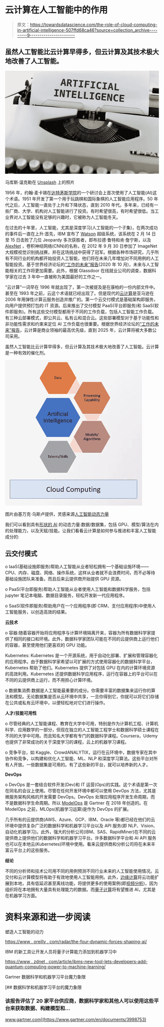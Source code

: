 # 云计算在人工智能中的作用

> 原文：<https://towardsdatascience.com/the-role-of-cloud-computing-in-artificial-intelligence-507ffd68ca46?source=collection_archive---------9----------------------->

## 虽然人工智能比云计算早得多，但云计算及其技术极大地改善了人工智能。

![](img/5e439cc5a3700bd0e6235e7e0a0ba497.png)

马库斯·温克勒在 [Unsplash](https://unsplash.com/s/photos/artificial-intelligence?utm_source=unsplash&utm_medium=referral&utm_content=creditCopyText) 上的照片

1956 年，约翰·麦卡锡在[达特茅斯学院](https://en.wikipedia.org/wiki/Dartmouth_workshop)的一个研讨会上首次使用了人工智能(AI)这个术语。1951 年开发了第一个用于玩跳棋和国际象棋的人工智能应用程序。50 年代之后，人工智能一直处于上升和下降状态，直到 2010 年代。多年来，已经有一些厂商、大学、机构对人工智能进行了投资。有时希望很高，有时希望很低。当工业界对人工智能没有足够的兴趣时，它被称为人工智能冬天。

在过去的十年里，人工智能，尤其是深度学习(人工智能的一个子集)，在两次成功的事件后一直在上升:首先，IBM 宣布了 [Watson](https://en.wikipedia.org/wiki/Watson_(computer)) 超级系统，该系统在 2 月 14 日至 15 日击败了几位 Jeopardy 多次获胜者，即布拉德·鲁特和肯·詹宁斯，以及 [AlexNet](https://en.wikipedia.org/wiki/AlexNet) ，卷积神经网络(CNN)的名称，在 2012 年 9 月 30 日参加了 ImageNet 大规模视觉识别挑战赛，并在这场挑战中获得了冠军。根据各种市场研究，几乎所有不同行业的机构都开始投资人工智能，他们将在未来几年增加对不同用例的人工智能投资。基于世界经济论坛的[“工作的未来”报告](https://www.weforum.org/reports/the-future-of-jobs-report-2020/digest)(2020 年 10 月)，未来与人工智能相关的工作将更加需要。此外，根据 Glassdoor 在线就业公司的调查，数据科学家在过去 3 年中一直被称为美国最好的工作之一。

“云计算”一词早在 1996 年就出现了，第一次被提及是在康柏的一份内部文件中。甚至在 1993 年之前，云这个术语就已经出现了。但是现代的[云计算](https://en.wikipedia.org/wiki/Cloud_computing)是亚马逊在 2006 年用弹性计算云服务创造并推广的。第一个云交付模式是基础架构即服务，向用户提供预打包的 IT 资源。后来推出了交付模型 PaaS(平台即服务)和 SaaS(软件即服务)。所有这些交付模型都用于不同的工作负载，包括人工智能工作负载。有三种云部署模式，即公共云、私有云和混合云。这些部署模型对于基于功能性和非功能性需求和约束来定位 AI 工作负载也很重要。根据世界经济论坛的[“工作的未来”报告](https://www.weforum.org/reports/the-future-of-jobs-report-2020/digest)，云计算是商业领袖的最高优先级，直到 2025 年，云计算将被大多数公司采用。

虽然人工智能比云计算早得多，但云计算及其技术极大地改善了人工智能。云计算是一种有效的催化剂。

![](img/1961d4d0b256a1589474c5c1af428037.png)

图片由基万克·乌斯卢提供，灵感来源[人工智能动态力量](https://www.oreilly.com/radar/the-four-dynamic-forces-shaping-ai/)

我们可以看到具有[形状的 AI](https://www.oreilly.com/radar/the-four-dynamic-forces-shaping-ai/) 的动态力量:数据/数据集，包括 GPU、模型/算法在内的处理能力，以及天赋/技能。让我们看看云计算是如何参与推进和丰富人工智能成分的:

## 云交付模式

o IaaS(基础设施即服务)帮助人工智能从业者轻松拥有一个基础设施环境——CPU、内存、磁盘、网络、操作系统，这样从业者就不会浪费时间，而不必等待基础设施团队来准备。而且后来云提供商开始提供 GPU 资源。

o PaaS(平台即服务)帮助人工智能从业者使用人工智能和数据科学服务，包括 jupyter 笔记本电脑、数据目录服务，轻松开发新一代应用程序。

o SaaS(软件即服务)帮助用户在一个应用程序(即 CRM、支付应用程序)中使用人工智能服务，以创造高效的结果。

**云技术**

o 容器:随着容器开始将应用程序与计算环境隔离开来，容器为所有数据科学家提供了相同的接口和环境。此外，数据科学家团队可能在不同的云提供商上运行他们的容器，甚至使用他们更喜欢的 GPU 功能。

Kubernetes: Kubernetes 是一个开源系统，用于自动化部署、扩展和管理容器化的应用程序。由于数据科学家希望以可扩展的方式使用容器化的数据科学平台，Kubernetes 帮助了他们。Kubernetes 提供了对包括 GPU 在内的计算环境资源的高效利用。Kubernetes 还提供数据科学应用程序，运行在容器上的平台可以在不同的云提供商上运行，而不用担心计算环境。

o 数据集消费:数据是人工智能最重要的成分。你需要丰富的数据集来运行你的算法和模型。无论数据集是否从云环境中共享，一旦你得到它，你就可以将它们存储在公共或私有云环境中，以便轻松地对它们进行操作。

**人才/技能可用性**

o 尽管经典的人工智能课程、教育在大学中可用，特别是作为计算机工程、计算机科学、应用数学的一部分，但现在独立的人工智能工程学士和数据科学硕士课程在不同的大学中可用。而且知名大学都有专门的数据科学课程。Coursera，Udemy 也提供了非常成功的关于深度学习的课程，云上的机器学习课程。

o 竞争平台，如 Kaggle、CrowdANALYTIX，运行在云环境中，数据专家在其中协作和竞争，以构建和优化人工智能、ML、NLP 和深度学习算法。这些平台对所有人开放。一些数据集是可用的。有了这些新的平台，就可以培养新的人才。

**DevOps**

o DevOps 是一套结合软件开发(Dev)和 IT 运营(Ops)的实践。这个术语是第一次在同名的会议上使用。尽管在任何开发环境中都可以使用 DevOps 方法，尤其是微服务架构风格的开发需要 DevOps。DevOps 处理应用程序开发生命周期，而不是数据科学生命周期。所以 [ModelOps](https://en.wikipedia.org/wiki/ModelOps) 是 Gartner 在 2018 年创造的。在 ModelOps 之前，MLOps(机器学习运算)是作为 DevOps 的扩展。

几乎所有的云提供商(AWS、Azure、GCP、IBM、Oracle 等)都已经在他们的云环境中提供复杂广泛的数据科学和机器学习平台以及 API 服务(即 NLP、Vision、自动化机器学习)。此外，强大的分析公司(IBM、SAS、RapidMiner)在不同的云提供商上提供他们的数据科学和机器学习平台。许多数据科学平台和 AI API 服务也可以在本地云(Kubernetes)环境中使用。看来云提供商和分析公司将在未来丰富云平台上的这些服务。

**结论**

不同的分析师和技术公司用不同的用例预测不同行业未来的人工智能使用情况。云交付和云计算模型将有助于有效地使用人工智能用例。此外，[边缘计算](https://en.wikipedia.org/wiki/Edge_computing)将云功能扩展到本地，具有低延迟甚至离线功能，将提供更多的使用案例(即[视频分析](https://www.computer.org/publications/tech-news/research/real-time-video-analytics-for-camera-surveillance-in-edge-computing))，因为组织将在本地拥有大量具有处理能力的数据。而[量子计算](https://en.wikipedia.org/wiki/Quantum_artificial_intelligence#:~:text=Quantum%20artificial%20intelligence%20(QAI)%20is,sub%2Dfields%20like%20machine%20learning.)将有望推进 AI，尤其是在机器学习方面。

# 资料来源和进一步阅读

塑造人工智能的动力

[https://www . oreilly . com/radar/the-four-dynamic-forces-shaping-ai/](https://www.oreilly.com/radar/the-four-dynamic-forces-shaping-ai/)

IBM 的新工具让开发人员将量子计算能力添加到机器学习中

[https://www . zdnet . com/article/ibms-new-tool-lets-developers-add-quantum-computing-power-to-machine-learning/](https://www.zdnet.com/article/ibms-new-tool-lets-developers-add-quantum-computing-power-to-machine-learning/)

Gartner 数据科学和机器学习平台魔力象限

[](https://www.gartner.com/en/documents/3998753) [## 数据科学和机器学习平台的魔力象限

### 该报告评估了 20 家平台供应商，数据科学家和其他人可以使用这些平台来获取数据、构建模型和…

www.gartner.com](https://www.gartner.com/en/documents/3998753)